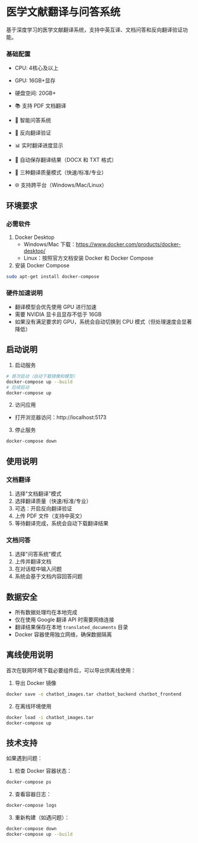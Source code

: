 # 医学文献翻译与问答系统

基于深度学习的医学文献翻译系统，支持中英互译、文档问答和反向翻译验证功能。

### 基础配置
- CPU: 4核心及以上
- GPU: 16GB+显存
- 硬盘空间: 20GB+

- 📚 支持 PDF 文档翻译
- 💬 智能问答系统
- 🔄 反向翻译验证
- 📊 实时翻译进度显示
- 💾 自动保存翻译结果（DOCX 和 TXT 格式）
- 🎯 三种翻译质量模式（快速/标准/专业）
- 🌐 支持跨平台（Windows/Mac/Linux）

## 环境要求

### 必需软件
1. Docker Desktop
   - Windows/Mac 下载：https://www.docker.com/products/docker-desktop/
   - Linux：按照官方文档安装 Docker 和 Docker Compose
2. 安装 Docker Compose
```bash
sudo apt-get install docker-compose
```
   
### 硬件加速说明
- 翻译模型会优先使用 GPU 进行加速
- 需要 NVIDIA 显卡且显存不低于 16GB
- 如果没有满足要求的 GPU，系统会自动切换到 CPU 模式（但处理速度会显著降低）


## 启动说明

1. 启动服务
```bash
# 首次启动（自动下载镜像和模型）
docker-compose up --build
# 后续启动
docker-compose up
```

2. 访问应用
- 打开浏览器访问：http://localhost:5173

3. 停止服务
```bash
docker-compose down
```

## 使用说明

### 文档翻译
1. 选择"文档翻译"模式
2. 选择翻译质量（快速/标准/专业）
3. 可选：开启反向翻译验证
4. 上传 PDF 文件（支持中英文）
5. 等待翻译完成，系统会自动下载翻译结果

### 文档问答
1. 选择"问答系统"模式
2. 上传并翻译文档
3. 在对话框中输入问题
4. 系统会基于文档内容回答问题

## 数据安全

- 所有数据处理均在本地完成
- 仅在使用 Google 翻译 API 时需要网络连接
- 翻译结果保存在本地 `translated_documents` 目录
- Docker 容器使用独立网络，确保数据隔离

## 离线使用说明

首次在联网环境下载必要组件后，可以导出供离线使用：

1. 导出 Docker 镜像
```bash
docker save -o chatbot_images.tar chatbot_backend chatbot_frontend
```

2. 在离线环境使用
```bash
docker load -i chatbot_images.tar
docker-compose up
```

## 技术支持

如果遇到问题：
1. 检查 Docker 容器状态：
```bash
docker-compose ps
```

2. 查看容器日志：
```bash
docker-compose logs
```

3. 重新构建（如遇问题）：
```bash
docker-compose down
docker-compose up --build
``` 